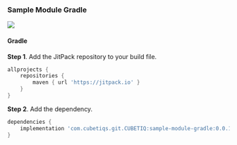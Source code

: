 ### Sample Module Gradle

[![](https://jitpack.io/v/com.cubetiqs.git.CUBETIQ/sample-module-gradle.svg)](https://jitpack.io/#com.cubetiqs.git.CUBETIQ/sample-module-gradle)

#### Gradle
<b>Step 1</b>. Add the JitPack repository to your build file.
```groovy
allprojects {
    repositories {
        maven { url 'https://jitpack.io' }
    }
}
```
<b>Step 2</b>. Add the dependency.
```groovy
dependencies {
    implementation 'com.cubetiqs.git.CUBETIQ:sample-module-gradle:0.0.1-SNAPSHOT'
}
```